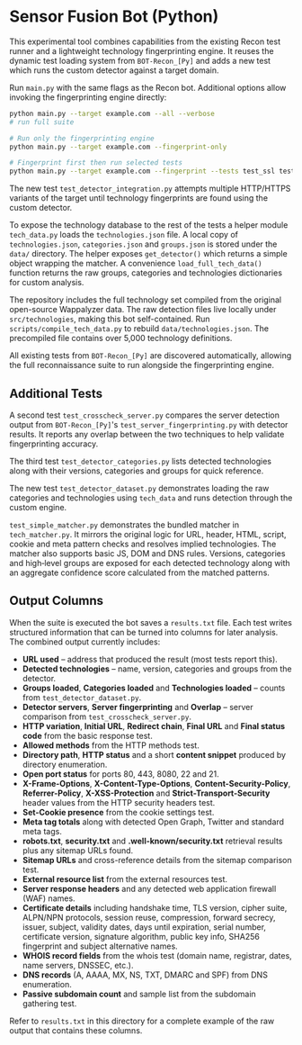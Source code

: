 # Sensor Fusion Bot (Python)

This experimental tool combines capabilities from the existing Recon test runner
and a lightweight technology fingerprinting engine. It reuses the dynamic test
loading system from `BOT-Recon_[Py]` and adds a new test which runs the custom
detector against a target domain.

Run `main.py` with the same flags as the Recon bot. Additional options allow
invoking the fingerprinting engine directly:

```bash
python main.py --target example.com --all --verbose
# run full suite

# Run only the fingerprinting engine
python main.py --target example.com --fingerprint-only

# Fingerprint first then run selected tests
python main.py --target example.com --fingerprint --tests test_ssl test_whois
```

The new test `test_detector_integration.py` attempts multiple HTTP/HTTPS
variants of the target until technology fingerprints are found using the custom
detector.

To expose the technology database to the rest of the tests a helper module
`tech_data.py` loads the `technologies.json` file. A local copy of
`technologies.json`, `categories.json` and `groups.json` is stored under the
`data/` directory. The helper exposes `get_detector()` which returns a simple
object wrapping the matcher. A convenience `load_full_tech_data()` function
returns the raw groups, categories and technologies dictionaries for custom
analysis.

The repository includes the full technology set compiled from the original
open-source Wappalyzer data. The raw detection files live locally under
`src/technologies`, making this bot self-contained. Run
`scripts/compile_tech_data.py` to rebuild `data/technologies.json`. The
precompiled file contains over 5,000 technology definitions.

All existing tests from `BOT-Recon_[Py]` are discovered automatically, allowing
the full reconnaissance suite to run alongside the fingerprinting engine.

## Additional Tests

A second test `test_crosscheck_server.py` compares the server detection output from
`BOT-Recon_[Py]`'s `test_server_fingerprinting.py` with detector results. It
reports any overlap between the two techniques to help validate fingerprinting
accuracy.

The third test `test_detector_categories.py` lists detected technologies along
with their versions, categories and groups for quick reference.

The new test `test_detector_dataset.py` demonstrates loading the raw
categories and technologies using `tech_data` and runs detection through
the custom engine.

`test_simple_matcher.py` demonstrates the bundled matcher in
`tech_matcher.py`. It mirrors the original logic for URL,
header, HTML, script, cookie and meta pattern checks and resolves implied
technologies. The matcher also supports basic JS, DOM and DNS rules.
Versions, categories and high‑level groups are exposed for each detected
technology along with an aggregate confidence score calculated from the
matched patterns.

## Output Columns

When the suite is executed the bot saves a `results.txt` file. Each test writes
structured information that can be turned into columns for later analysis. The
combined output currently includes:

- **URL used** – address that produced the result (most tests report this).
- **Detected technologies** – name, version, categories and groups from the
  detector.
- **Groups loaded**, **Categories loaded** and **Technologies loaded** – counts
  from `test_detector_dataset.py`.
- **Detector servers**, **Server fingerprinting** and **Overlap** – server
  comparison from `test_crosscheck_server.py`.
- **HTTP variation**, **Initial URL**, **Redirect chain**, **Final URL** and
  **Final status code** from the basic response test.
- **Allowed methods** from the HTTP methods test.
- **Directory path**, **HTTP status** and a short **content snippet** produced by
  directory enumeration.
- **Open port status** for ports 80, 443, 8080, 22 and 21.
- **X-Frame-Options**, **X-Content-Type-Options**, **Content-Security-Policy**,
  **Referrer-Policy**, **X-XSS-Protection** and **Strict-Transport-Security**
  header values from the HTTP security headers test.
- **Set-Cookie presence** from the cookie settings test.
- **Meta tag totals** along with detected Open Graph, Twitter and standard meta
  tags.
- **robots.txt**, **security.txt** and **.well-known/security.txt** retrieval
  results plus any sitemap URLs found.
- **Sitemap URLs** and cross-reference details from the sitemap comparison test.
- **External resource list** from the external resources test.
- **Server response headers** and any detected web application firewall (WAF)
  names.
- **Certificate details** including handshake time, TLS version, cipher suite,
  ALPN/NPN protocols, session reuse, compression, forward secrecy, issuer,
  subject, validity dates, days until expiration, serial number, certificate
  version, signature algorithm, public key info, SHA256 fingerprint and subject
  alternative names.
- **WHOIS record fields** from the whois test (domain name, registrar, dates,
  name servers, DNSSEC, etc.).
- **DNS records** (A, AAAA, MX, NS, TXT, DMARC and SPF) from DNS enumeration.
- **Passive subdomain count** and sample list from the subdomain gathering test.

Refer to `results.txt` in this directory for a complete example of the raw
output that contains these columns.


